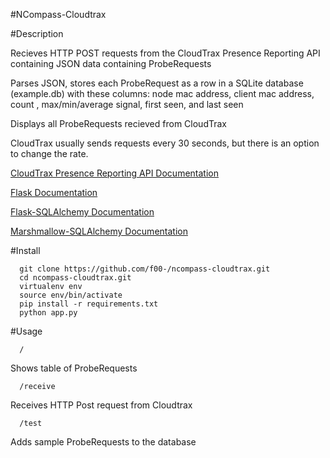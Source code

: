 #NCompass-Cloudtrax

#Description

Recieves HTTP POST requests from the CloudTrax Presence Reporting API containing JSON data containing ProbeRequests

Parses JSON, stores each ProbeRequest as a row in a SQLite database (example.db) with these columns: node mac address, client mac address, count , max/min/average signal, first seen, and last seen

Displays all ProbeRequests recieved from CloudTrax

CloudTrax usually sends requests every 30 seconds, but there is an option to change the rate.

[CloudTrax Presence Reporting API Documentation](https://help.cloudtrax.com/hc/en-us/articles/207985916-CloudTrax-Presence-Reporting-API
)

[Flask Documentation](http://flask.pocoo.org/)

[Flask-SQLAlchemy Documentation](http://flask-sqlalchemy.pocoo.org/2.1/)

[Marshmallow-SQLAlchemy Documentation](https://marshmallow-sqlalchemy.readthedocs.io/en/latest/)

#Install
```
  git clone https://github.com/f00-/ncompass-cloudtrax.git
  cd ncompass-cloudtrax.git
  virtualenv env
  source env/bin/activate
  pip install -r requirements.txt
  python app.py
```
#Usage

```
  /
```

Shows table of ProbeRequests

```
  /receive
```

Receives HTTP Post request from Cloudtrax

```
  /test
```

Adds sample ProbeRequests to the database
